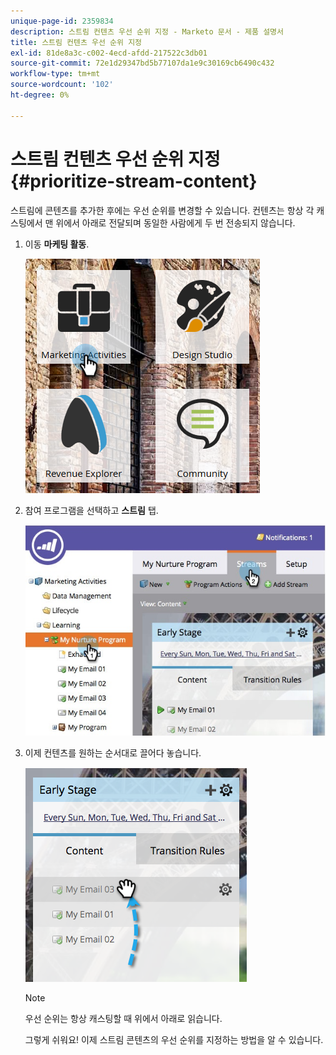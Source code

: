 ```yaml
---
unique-page-id: 2359834
description: 스트림 컨텐츠 우선 순위 지정 - Marketo 문서 - 제품 설명서
title: 스트림 컨텐츠 우선 순위 지정
exl-id: 81de8a3c-c002-4ecd-afdd-217522c3db01
source-git-commit: 72e1d29347bd5b77107da1e9c30169cb6490c432
workflow-type: tm+mt
source-wordcount: '102'
ht-degree: 0%

---
```


# 스트림 컨텐츠 우선 순위 지정 {#prioritize-stream-content}

스트림에 콘텐츠를 추가한 후에는 우선 순위를 변경할 수 있습니다. 컨텐츠는 항상 각 캐스팅에서 맨 위에서 아래로 전달되며 동일한 사람에게 두 번 전송되지 않습니다.

1. 이동 **마케팅 활동**.

   ![](assets/ma.png)

1. 참여 프로그램을 선택하고 **스트림** 탭.

   ![](assets/cloneasteam-1.jpg)

1. 이제 컨텐츠를 원하는 순서대로 끌어다 놓습니다.

   ![](assets/image2014-9-15-17-3a5-3a45.png)

   >[!NOTE]
   >
   >우선 순위는 항상 캐스팅할 때 위에서 아래로 읽습니다.

   그렇게 쉬워요! 이제 스트림 콘텐츠의 우선 순위를 지정하는 방법을 알 수 있습니다.

